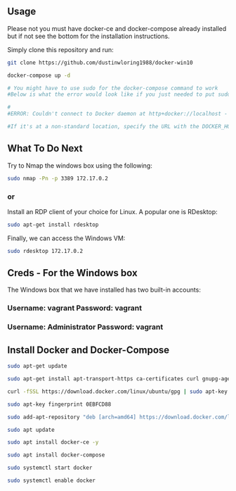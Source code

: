## Usage

Please not you must have docker-ce and docker-compose already installed but if not see the bottom for the installation instructions.


Simply clone this repository and run:

```bash
git clone https://github.com/dustinwloring1988/docker-win10

docker-compose up -d  

# You might have to use sudo for the docker-compose command to work
#Below is what the error would look like if you just needed to put sudo in front of it.

#
#ERROR: Couldn't connect to Docker daemon at http+docker://localhost - is it running?

#If it's at a non-standard location, specify the URL with the DOCKER_HOST environment variable.

```


## What To Do Next


Try to Nmap the windows box using the following:
```bash
sudo nmap -Pn -p 3389 172.17.0.2
```

### or 

Install an RDP client of your choice for Linux. A popular one is RDesktop:

```bash
sudo apt-get install rdesktop
```

Finally, we can access the Windows VM:
```bash
sudo rdesktop 172.17.0.2
```


## Creds - For the Windows box

The Windows box that we have installed has two built-in accounts:

### Username: vagrant Password: vagrant

### Username: Administrator Password: vagrant

## Install Docker and Docker-Compose

```bash
sudo apt-get update

sudo apt-get install apt-transport-https ca-certificates curl gnupg-agent software-properties-common

curl -fSSL https://download.docker.com/linux/ubuntu/gpg | sudo apt-key add

sudo apt-key fingerprint 0EBFCD88

sudo add-apt-repository "deb [arch=amd64] https://download.docker.com/linux/ubuntu $(lsb_release -cs) stable"

sudo apt update

sudo apt install docker-ce -y

sudo apt install docker-compose

sudo systemctl start docker

sudo systemctl enable docker
```
